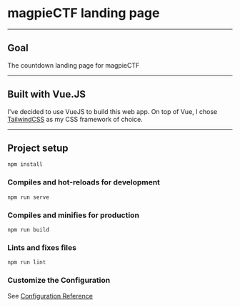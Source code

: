 # magpieCTF landing page
- - -
## Goal
The countdown landing page for magpieCTF
- - -
## Built with Vue.JS
I've decided to use VueJS to build this web app. On top of Vue, I chose [TailwindCSS](https://tailwindcss.com) as my CSS framework of choice.
- - -
## Project setup
```
npm install
```

### Compiles and hot-reloads for development
```
npm run serve
```

### Compiles and minifies for production
```
npm run build
```

### Lints and fixes files
```
npm run lint
```

### Customize the Configuration
See [Configuration Reference](https://cli.vuejs.org/config/)
